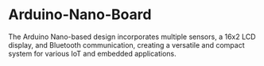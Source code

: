 # Arduino-Nano-Board
The Arduino Nano-based design incorporates multiple sensors, a 16x2 LCD display, and Bluetooth communication, creating a versatile and compact system for various IoT and embedded applications.
